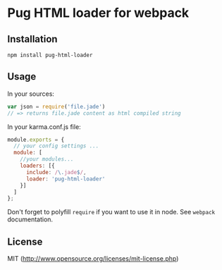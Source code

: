 # Pug HTML loader for webpack

## Installation

`npm install pug-html-loader`

## Usage

In your sources:

``` javascript
var json = require('file.jade')
// => returns file.jade content as html compiled string
```

In your karma.conf.js  file:

```javascript
module.exports = {
  // your config settings ...
  module: [
    //your modules...
    loaders: [{
      include: /\.jade$/,
      loader: 'pug-html-loader'
    }]
  ]
};
```

Don't forget to polyfill `require` if you want to use it in node.
See `webpack` documentation.

## License

MIT (http://www.opensource.org/licenses/mit-license.php)
